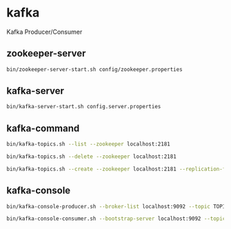 # kafka
Kafka Producer/Consumer 
## zookeeper-server
```sh
bin/zookeeper-server-start.sh config/zookeeper.properties
```
## kafka-server
```sh
bin/kafka-server-start.sh config.server.properties
```
## kafka-command
```sh
bin/kafka-topics.sh --list --zookeeper localhost:2181
```  
```sh
bin/kafka-topics.sh --delete --zookeeper localhost:2181
```  
```sh
bin/kafka-topics.sh --create --zookeeper localhost:2181 --replication-factor 1 --partitions 1 --topic TOPIC_NAME
```
## kafka-console
```sh
bin/kafka-console-producer.sh --broker-list localhost:9092 --topic TOPIC_NAME
```  
```sh
bin/kafka-console-consumer.sh --bootstrap-server localhost:9092 --topic TOPIC_NAME --from-beginning
```  
